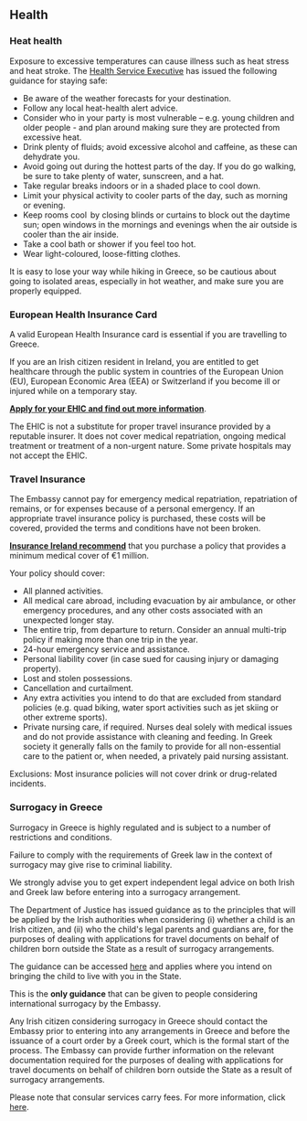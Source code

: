 ## Health

### Heat health

Exposure to excessive temperatures can cause illness such as heat stress and heat stroke. The [Health Service Executive](https://www.hpsc.ie/news/title-24427-en.html) has issued the following guidance for staying safe:

* Be aware of the weather forecasts for your destination.
* Follow any local heat-health alert advice.
* Consider who in your party is most vulnerable – e.g. young children and older people - and plan around making sure they are protected from excessive heat.
* Drink plenty of fluids; avoid excessive alcohol and caffeine, as these can dehydrate you.
* Avoid going out during the hottest parts of the day. If you do go walking, be sure to take plenty of water, sunscreen, and a hat.
* Take regular breaks indoors or in a shaded place to cool down.
* Limit your physical activity to cooler parts of the day, such as morning or evening.
* Keep rooms cool  by closing blinds or curtains to block out the daytime sun; open windows in the mornings and evenings when the air outside is cooler than the air inside.
* Take a cool bath or shower if you feel too hot.
* Wear light-coloured, loose-fitting clothes.

It is easy to lose your way while hiking in Greece, so be cautious about going to isolated areas, especially in hot weather, and make sure you are properly equipped.

### European Health Insurance Card

A valid European Health Insurance card is essential if you are travelling to Greece.

If you are an Irish citizen resident in Ireland, you are entitled to get healthcare through the public system in countries of the European Union (EU), European Economic Area (EEA) or Switzerland if you become ill or injured while on a temporary stay.

[**Apply for your EHIC and find out more information**](http://www.hse.ie/eng/services/list/1/schemes/EHIC/apply/).

The EHIC is not a substitute for proper travel insurance provided by a reputable insurer. It does not cover medical repatriation, ongoing medical treatment or treatment of a non-urgent nature. Some private hospitals may not accept the EHIC.

### **Travel Insurance**

The Embassy cannot pay for emergency medical repatriation, repatriation of remains, or for expenses because of a personal emergency. If an appropriate travel insurance policy is purchased, these costs will be covered, provided the terms and conditions have not been broken.

[**Insurance Ireland recommend**](http://www.insuranceireland.eu/consumer-information/general-non-life-insurance/travel) that you purchase a policy that provides a minimum medical cover of €1 million.

Your policy should cover:

* All planned activities.
* All medical care abroad, including evacuation by air ambulance, or other emergency procedures, and any other costs associated with an unexpected longer stay.
* The entire trip, from departure to return. Consider an annual multi-trip policy if making more than one trip in the year.
* 24-hour emergency service and assistance.
* Personal liability cover (in case sued for causing injury or damaging property).
* Lost and stolen possessions.
* Cancellation and curtailment.
* Any extra activities you intend to do that are excluded from standard policies (e.g. quad biking, water sport activities such as jet skiing or other extreme sports).
* Private nursing care, if required. Nurses deal solely with medical issues and do not provide assistance with cleaning and feeding. In Greek society it generally falls on the family to provide for all non-essential care to the patient or, when needed, a privately paid nursing assistant.

Exclusions: Most insurance policies will not cover drink or drug-related incidents.

### **Surrogacy in Greece**

Surrogacy in Greece is highly regulated and is subject to a number of restrictions and conditions.

Failure to comply with the requirements of Greek law in the context of surrogacy may give rise to criminal liability.

We strongly advise you to get expert independent legal advice on both Irish and Greek law before entering into a surrogacy arrangement.

The Department of Justice has issued guidance as to the principles that will be applied by the Irish authorities when considering (i) whether a child is an Irish citizen, and (ii) who the child's legal parents and guardians are, for the purposes of dealing with applications for travel documents on behalf of children born outside the State as a result of surrogacy arrangements.

The guidance can be accessed [here](https://www.dfa.ie/media/dfa/alldfawebsitemedia/childrens-issues-surrogacy-guidance-document.pdf) and applies where you intend on bringing the child to live with you in the State.

This is the **only guidance** that can be given to people considering international surrogacy by the Embassy.

Any Irish citizen considering surrogacy in Greece should contact the Embassy prior to entering into any arrangements in Greece and before the issuance of a court order by a Greek court, which is the formal start of the process. The Embassy can provide further information on the relevant documentation required for the purposes of dealing with applications for travel documents on behalf of children born outside the State as a result of surrogacy arrangements.

Please note that consular services carry fees. For more information, click [here](https://www.ireland.ie/en/greece/athens/services/consular-fees/).